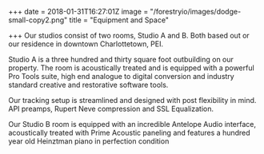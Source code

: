 +++
date = 2018-01-31T16:27:01Z
image = "/forestryio/images/dodge-small-copy2.png"
title = "Equipment and Space"

+++
Our studios consist of two rooms, Studio A and B.  Both based out or our residence in downtown Charlottetown, PEI.

Studio A is a three hundred and thirty square foot outbuilding on our property.  The room is acoustically treated and is equipped with a powerful Pro Tools suite, high end analogue to digital conversion and industry standard creative and restorative software tools.

Our tracking setup is streamlined and designed with post flexibility in mind.  API preamps, Rupert Neve compression and SSL Equalization.

Our Studio B room is equipped with an incredible Antelope Audio interface, acoustically treated with Prime Acoustic paneling and features a hundred year old Heinztman piano in perfection condition